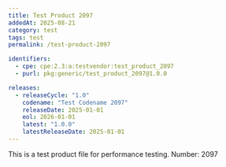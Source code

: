 ```yaml
---
title: Test Product 2097
addedAt: 2025-08-21
category: test
tags: test
permalink: /test-product-2097

identifiers:
  - cpe: cpe:2.3:a:testvendor:test_product_2097
  - purl: pkg:generic/test_product_2097@1.0.0

releases:
  - releaseCycle: "1.0"
    codename: "Test Codename 2097"
    releaseDate: 2025-01-01
    eol: 2026-01-01
    latest: "1.0.0"
    latestReleaseDate: 2025-01-01
---
```


This is a test product file for performance testing. Number: 2097
